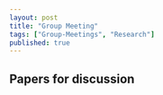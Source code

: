 ```yaml
---
layout: post
title: "Group Meeting"
tags: ["Group-Meetings", "Research"]
published: true
---
```


Papers for discussion
---------------------
